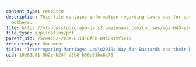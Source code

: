 ```yaml
---
content_type: resource
description: This file contains information regarding Law's way for bastards and their
  mothers.
file: https://ol-ocw-studio-app-qa.s3.amazonaws.com/courses/wgs-640-studies-in-womens-life-narratives-interrogating-marriage-case-studies-in-american-law-and-culture-fall-2007/16e61a819b2eb24fd3b8b56c01ba8c76_MITWGS_640F07_5_1.pdf
file_type: application/pdf
parent_uid: 75c44c82-2e3a-811d-0f0b-89c0919f5e19
resourcetype: Document
title: "Interrogating Marriage: Law\u2019s Way for Bastards and their Mothers"
uid: 16e61a81-9b2e-b24f-d3b8-b56c01ba8c76
---
```

